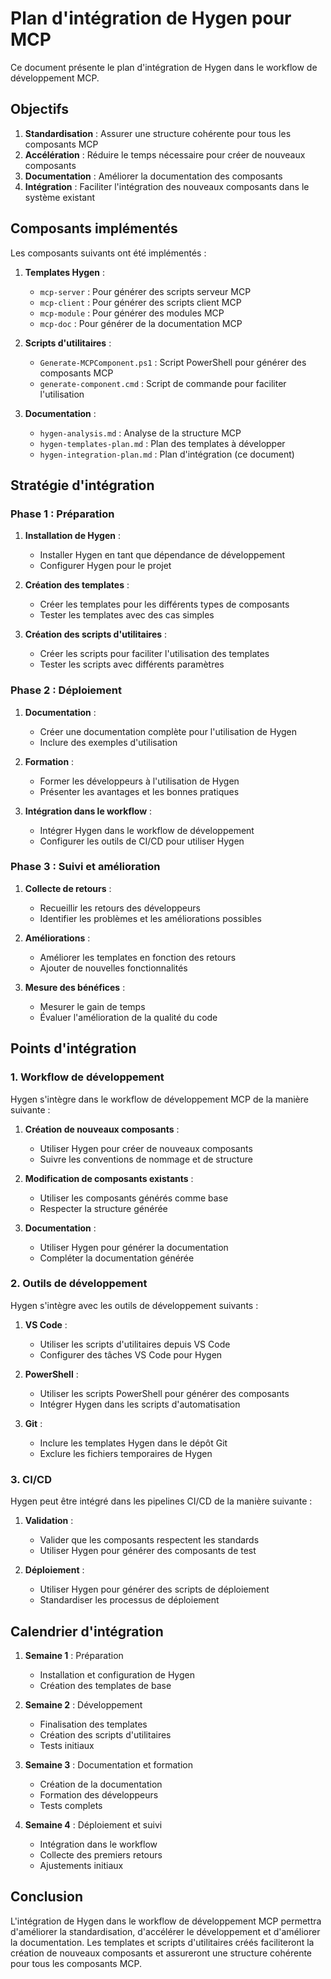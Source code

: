 # Plan d'intégration de Hygen pour MCP

Ce document présente le plan d'intégration de Hygen dans le workflow de développement MCP.

## Objectifs

1. **Standardisation** : Assurer une structure cohérente pour tous les composants MCP
2. **Accélération** : Réduire le temps nécessaire pour créer de nouveaux composants
3. **Documentation** : Améliorer la documentation des composants
4. **Intégration** : Faciliter l'intégration des nouveaux composants dans le système existant

## Composants implémentés

Les composants suivants ont été implémentés :

1. **Templates Hygen** :
   - `mcp-server` : Pour générer des scripts serveur MCP
   - `mcp-client` : Pour générer des scripts client MCP
   - `mcp-module` : Pour générer des modules MCP
   - `mcp-doc` : Pour générer de la documentation MCP

2. **Scripts d'utilitaires** :
   - `Generate-MCPComponent.ps1` : Script PowerShell pour générer des composants MCP
   - `generate-component.cmd` : Script de commande pour faciliter l'utilisation

3. **Documentation** :
   - `hygen-analysis.md` : Analyse de la structure MCP
   - `hygen-templates-plan.md` : Plan des templates à développer
   - `hygen-integration-plan.md` : Plan d'intégration (ce document)

## Stratégie d'intégration

### Phase 1 : Préparation

1. **Installation de Hygen** :
   - Installer Hygen en tant que dépendance de développement
   - Configurer Hygen pour le projet

2. **Création des templates** :
   - Créer les templates pour les différents types de composants
   - Tester les templates avec des cas simples

3. **Création des scripts d'utilitaires** :
   - Créer les scripts pour faciliter l'utilisation des templates
   - Tester les scripts avec différents paramètres

### Phase 2 : Déploiement

1. **Documentation** :
   - Créer une documentation complète pour l'utilisation de Hygen
   - Inclure des exemples d'utilisation

2. **Formation** :
   - Former les développeurs à l'utilisation de Hygen
   - Présenter les avantages et les bonnes pratiques

3. **Intégration dans le workflow** :
   - Intégrer Hygen dans le workflow de développement
   - Configurer les outils de CI/CD pour utiliser Hygen

### Phase 3 : Suivi et amélioration

1. **Collecte de retours** :
   - Recueillir les retours des développeurs
   - Identifier les problèmes et les améliorations possibles

2. **Améliorations** :
   - Améliorer les templates en fonction des retours
   - Ajouter de nouvelles fonctionnalités

3. **Mesure des bénéfices** :
   - Mesurer le gain de temps
   - Évaluer l'amélioration de la qualité du code

## Points d'intégration

### 1. Workflow de développement

Hygen s'intègre dans le workflow de développement MCP de la manière suivante :

1. **Création de nouveaux composants** :
   - Utiliser Hygen pour créer de nouveaux composants
   - Suivre les conventions de nommage et de structure

2. **Modification de composants existants** :
   - Utiliser les composants générés comme base
   - Respecter la structure générée

3. **Documentation** :
   - Utiliser Hygen pour générer la documentation
   - Compléter la documentation générée

### 2. Outils de développement

Hygen s'intègre avec les outils de développement suivants :

1. **VS Code** :
   - Utiliser les scripts d'utilitaires depuis VS Code
   - Configurer des tâches VS Code pour Hygen

2. **PowerShell** :
   - Utiliser les scripts PowerShell pour générer des composants
   - Intégrer Hygen dans les scripts d'automatisation

3. **Git** :
   - Inclure les templates Hygen dans le dépôt Git
   - Exclure les fichiers temporaires de Hygen

### 3. CI/CD

Hygen peut être intégré dans les pipelines CI/CD de la manière suivante :

1. **Validation** :
   - Valider que les composants respectent les standards
   - Utiliser Hygen pour générer des composants de test

2. **Déploiement** :
   - Utiliser Hygen pour générer des scripts de déploiement
   - Standardiser les processus de déploiement

## Calendrier d'intégration

1. **Semaine 1** : Préparation
   - Installation et configuration de Hygen
   - Création des templates de base

2. **Semaine 2** : Développement
   - Finalisation des templates
   - Création des scripts d'utilitaires
   - Tests initiaux

3. **Semaine 3** : Documentation et formation
   - Création de la documentation
   - Formation des développeurs
   - Tests complets

4. **Semaine 4** : Déploiement et suivi
   - Intégration dans le workflow
   - Collecte des premiers retours
   - Ajustements initiaux

## Conclusion

L'intégration de Hygen dans le workflow de développement MCP permettra d'améliorer la standardisation, d'accélérer le développement et d'améliorer la documentation. Les templates et scripts d'utilitaires créés faciliteront la création de nouveaux composants et assureront une structure cohérente pour tous les composants MCP.
